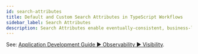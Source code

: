 ```yaml
---
id: search-attributes
title: Default and Custom Search Attributes in TypeScript Workflows
sidebar_label: Search Attributes
description: Search Attributes enable eventually-consistent, business-logic-focused search and filter queries for Workflow Executions.
---
```


See: [Application Development Guide ▶️ Observability ▶️ Visibility](/dev-guide/observability?lang=typescript#visibility).

